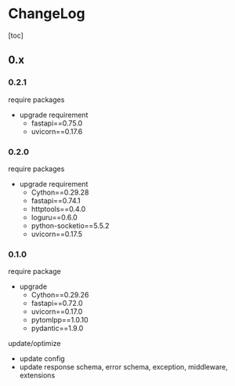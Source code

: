 # ChangeLog

[toc]

## 0.x

### 0.2.1

require packages

- upgrade requirement
  - fastapi==0.75.0
  - uvicorn==0.17.6

### 0.2.0

require packages

- upgrade requirement
  - Cython==0.29.28
  - fastapi==0.74.1
  - httptools==0.4.0
  - loguru==0.6.0
  - python-socketio==5.5.2
  - uvicorn==0.17.5

### 0.1.0

require package

- upgrade
  - Cython==0.29.26
  - fastapi==0.72.0
  - uvicorn==0.17.0
  - pytomlpp==1.0.10
  - pydantic==1.9.0

update/optimize

- update config
- update response schema, error schema, exception, middleware, extensions

